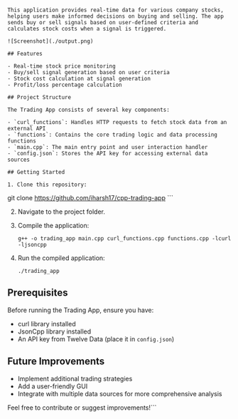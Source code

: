 ```# Trading App

This application provides real-time data for various company stocks, helping users make informed decisions on buying and selling. The app sends buy or sell signals based on user-defined criteria and calculates stock costs when a signal is triggered.

![Screenshot](./output.png)

## Features

- Real-time stock price monitoring
- Buy/sell signal generation based on user criteria
- Stock cost calculation at signal generation
- Profit/loss percentage calculation

## Project Structure

The Trading App consists of several key components:

- `curl_functions`: Handles HTTP requests to fetch stock data from an external API
- `functions`: Contains the core trading logic and data processing functions
- `main.cpp`: The main entry point and user interaction handler
- `config.json`: Stores the API key for accessing external data sources

## Getting Started

1. Clone this repository:
   ```
   git clone https://github.com/iharsh17/cpp-trading-app   ```

2. Navigate to the project folder.

3. Compile the application:
   ```
   g++ -o trading_app main.cpp curl_functions.cpp functions.cpp -lcurl -ljsoncpp
   ```

4. Run the compiled application:
   ```
   ./trading_app
   ```

## Prerequisites

Before running the Trading App, ensure you have:

- curl library installed
- JsonCpp library installed
- An API key from Twelve Data (place it in `config.json`)

## Future Improvements

- Implement additional trading strategies
- Add a user-friendly GUI
- Integrate with multiple data sources for more comprehensive analysis

Feel free to contribute or suggest improvements!```